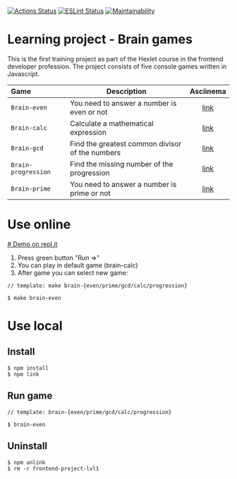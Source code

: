 [![Actions Status](https://github.com/vetneka/frontend-project-lvl1/workflows/hexlet-check/badge.svg)](https://github.com/vetneka/frontend-project-lvl1/actions)
[![ESLint Status](https://github.com/vetneka/frontend-project-lvl1/workflows/eslint/badge.svg)](https://github.com/vetneka/frontend-project-lvl1/actions)
[![Maintainability](https://api.codeclimate.com/v1/badges/e461748e1be511ee81df/maintainability)](https://codeclimate.com/github/vetneka/frontend-project-lvl1/maintainability)

# Learning project - Brain games 

This is the first training project as part of the Hexlet course in the frontend developer profession. The project consists of five console games written in Javascript.

| Game                | Description                                     | Asciinema                                |
|:-------------       |-------------------------------------------------|:----------------------------------------:|
| `Brain-even`        | You need to answer a number is even or not      | [link](https://asciinema.org/a/383861)   |
| `Brain-calc`        | Сalculate a mathematical expression             | [link](https://asciinema.org/a/384046)   |
| `Brain-gcd`         | Find the greatest common divisor of the numbers | [link](https://asciinema.org/a/384077)   |
| `Brain-progression` | Find the missing number of the progression      | [link](https://asciinema.org/a/384143)   |
| `Brain-prime`       | You need to answer a number is prime or not     | [link](https://asciinema.org/a/384212)   |

# Use online

[# Demo on repl.it](https://repl.it/@vetneka/frontend-project-lvl1)

1) Press green button "Run =>"
2) You can play in default game (brain-calc)
3) After game you can select new game:

```
// template: make brain-{even/prime/gcd/calc/progression}

$ make brain-even
```

# Use local

## Install
```
$ npm install
$ npm link
```

## Run game
```
// template: brain-{even/prime/gcd/calc/progression}

$ brain-even
```

## Uninstall
```
$ npm unlink
$ rm -r frontend-project-lvl1
```